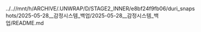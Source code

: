 ../..//mnt/h/ARCHIVE/.UNWRAP/D/STAGE2_INNER/e8bf24f9fb06/duri_snapshots/2025-05-28__감정시스템_백업/2025-05-28__감정시스템_백업/README.md